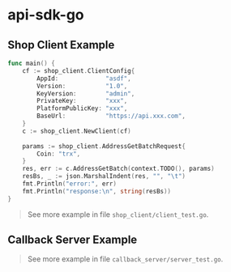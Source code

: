 # api-sdk-go

## Shop Client Example
```go
func main() {
    cf := shop_client.ClientConfig{
        AppId:             "asdf",
        Version:           "1.0",
        KeyVersion:        "admin",
        PrivateKey:        "xxx",
        PlatformPublicKey: "xxx",
        BaseUrl:           "https://api.xxx.com",
    }
    c := shop_client.NewClient(cf)
    
    params := shop_client.AddressGetBatchRequest{
        Coin: "trx",
    }
    res, err := c.AddressGetBatch(context.TODO(), params)
    resBs, _ := json.MarshalIndent(res, "", "\t")
    fmt.Println("error:", err)
    fmt.Println("response:\n", string(resBs))
}
```

> See more example in file `shop_client/client_test.go`.

## Callback Server Example
> See more example in file `callback_server/server_test.go`.